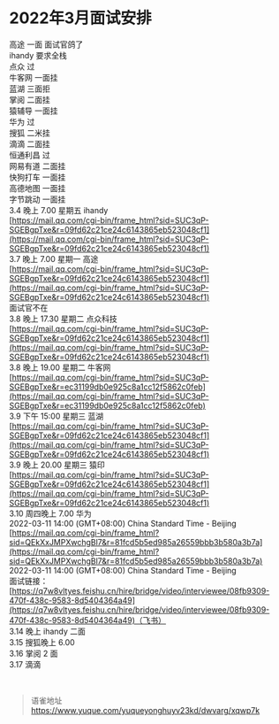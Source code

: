 # 2022年3月面试安排
高途 一面 面试官鸽了  
ihandy 要求全栈  
点众 过  
牛客网 一面挂  
蓝湖 三面拒  
掌阅 二面挂  
猿辅导 一面挂  
华为 过  
搜狐 二米挂  
滴滴 二面挂  
恒通利昌 过  
网易有道 二面挂  
快狗打车 一面挂  
高德地图 一面挂  
字节跳动 一面挂  
3.4 晚上 7.00 星期五 ihandy  
[https://mail.qq.com/cgi-bin/frame_html?sid=SUC3qP-SGEBgpTxe&r=09fd62c21ce24c6143865eb523048cf1](https://mail.qq.com/cgi-bin/frame_html?sid=SUC3qP-SGEBgpTxe&r=09fd62c21ce24c6143865eb523048cf1)  
3.7 晚上 7.00 星期一 高途  
[https://mail.qq.com/cgi-bin/frame_html?sid=SUC3qP-SGEBgpTxe&r=09fd62c21ce24c6143865eb523048cf1](https://mail.qq.com/cgi-bin/frame_html?sid=SUC3qP-SGEBgpTxe&r=09fd62c21ce24c6143865eb523048cf1)  
面试官不在  
3.8 晚上 17.30 星期二 点众科技  
[https://mail.qq.com/cgi-bin/frame_html?sid=SUC3qP-SGEBgpTxe&r=09fd62c21ce24c6143865eb523048cf1](https://mail.qq.com/cgi-bin/frame_html?sid=SUC3qP-SGEBgpTxe&r=09fd62c21ce24c6143865eb523048cf1)  
3.8 晚上 19.00 星期二 牛客网  
[https://mail.qq.com/cgi-bin/frame_html?sid=SUC3qP-SGEBgpTxe&r=ec31199db0e925c8a1cc12f5862c0feb](https://mail.qq.com/cgi-bin/frame_html?sid=SUC3qP-SGEBgpTxe&r=ec31199db0e925c8a1cc12f5862c0feb)  
3.9 下午 15:00 星期三 蓝湖  
[https://mail.qq.com/cgi-bin/frame_html?sid=SUC3qP-SGEBgpTxe&r=09fd62c21ce24c6143865eb523048cf1](https://mail.qq.com/cgi-bin/frame_html?sid=SUC3qP-SGEBgpTxe&r=09fd62c21ce24c6143865eb523048cf1)  
3.9 晚上 20.00 星期三 猿印  
[https://mail.qq.com/cgi-bin/frame_html?sid=SUC3qP-SGEBgpTxe&r=09fd62c21ce24c6143865eb523048cf1](https://mail.qq.com/cgi-bin/frame_html?sid=SUC3qP-SGEBgpTxe&r=09fd62c21ce24c6143865eb523048cf1)  
3.10 周四晚上 7.00 华为  
2022-03-11 14:00 (GMT+08:00) China Standard Time - Beijing  
[https://mail.qq.com/cgi-bin/frame_html?sid=QEkXxJMPXwchgBl7&r=81fcd5b5ed985a26559bbb3b580a3b7a](https://mail.qq.com/cgi-bin/frame_html?sid=QEkXxJMPXwchgBl7&r=81fcd5b5ed985a26559bbb3b580a3b7a)  
2022-03-11 14:00 (GMT+08:00) China Standard Time - Beijing  
面试链接：[https://q7w8vltyes.feishu.cn/hire/bridge/video/interviewee/08fb9309-470f-438c-9583-8d5404364a49](https://q7w8vltyes.feishu.cn/hire/bridge/video/interviewee/08fb9309-470f-438c-9583-8d5404364a49)（飞书）  
3.14 晚上 ihandy 二面  
3.15 搜狐晚上 6.00  
3.16 掌阅 2 面  
3.17 滴滴

<br>
  
> 语雀地址 https://www.yuque.com/yuqueyonghuyv23kd/dwvarg/xqwp7k